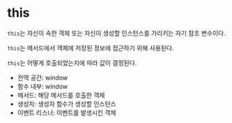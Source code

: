 # this

`this`는 자신이 속한 객체 또는 자신이 생성할 인스턴스를 가리키는 자기 참조 변수이다.

`this`는 메서드에서 객체에 저장된 정보에 접근하기 위해 사용된다.

`this`는 어떻게 호출되었는지에 따라 값이 결정된다.

- 전역 공간: window
- 함수 내부: window
- 메서드: 해당 메서드를 호출한 객체
- 생성자: 생성자 함수가 생성할 인스턴스
- 이벤트 리스너: 이벤트를 발생시킨 객체
